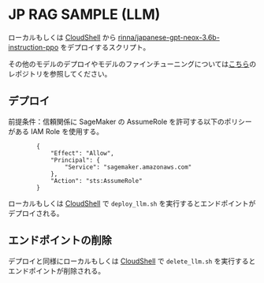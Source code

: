 # JP RAG SAMPLE (LLM)

ローカルもしくは [CloudShell](https://us-west-2.console.aws.amazon.com/cloudshell) から [rinna/japanese-gpt-neox-3.6b-instruction-ppo](https://huggingface.co/rinna/japanese-gpt-neox-3.6b-instruction-ppo) をデプロイするスクリプト。

その他のモデルのデプロイやモデルのファインチューニングについては[こちら](https://github.com/aws-samples/aws-ml-jp/tree/main/tasks/generative-ai/text-to-text/fine-tuning/instruction-tuning)のレポジトリを参照してください。

## デプロイ

前提条件：信頼関係に SageMaker の AssumeRole を許可する以下のポリシーがある IAM Role を使用する。

```
        {
            "Effect": "Allow",
            "Principal": {
                "Service": "sagemaker.amazonaws.com"
            },
            "Action": "sts:AssumeRole"
        }
```

ローカルもしくは [CloudShell](https://us-west-2.console.aws.amazon.com/cloudshell) で `deploy_llm.sh` を実行するとエンドポイントがデプロイされる。

## エンドポイントの削除

デプロイと同様にローカルもしくは [CloudShell](https://us-west-2.console.aws.amazon.com/cloudshell) で `delete_llm.sh` を実行するとエンドポイントが削除される。
